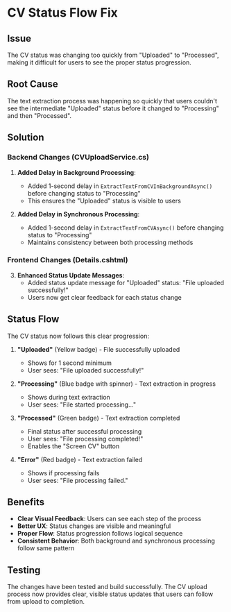 # CV Status Flow Fix

## Issue

The CV status was changing too quickly from "Uploaded" to "Processed", making it difficult for users to see the proper status progression.

## Root Cause

The text extraction process was happening so quickly that users couldn't see the intermediate "Uploaded" status before it changed to "Processing" and then "Processed".

## Solution

### Backend Changes (CVUploadService.cs)

1. **Added Delay in Background Processing**:

   - Added 1-second delay in `ExtractTextFromCVInBackgroundAsync()` before changing status to "Processing"
   - This ensures the "Uploaded" status is visible to users

2. **Added Delay in Synchronous Processing**:
   - Added 1-second delay in `ExtractTextFromCVAsync()` before changing status to "Processing"
   - Maintains consistency between both processing methods

### Frontend Changes (Details.cshtml)

3. **Enhanced Status Update Messages**:
   - Added status update message for "Uploaded" status: "File uploaded successfully!"
   - Users now get clear feedback for each status change

## Status Flow

The CV status now follows this clear progression:

1. **"Uploaded"** (Yellow badge) - File successfully uploaded

   - Shows for 1 second minimum
   - User sees: "File uploaded successfully!"

2. **"Processing"** (Blue badge with spinner) - Text extraction in progress

   - Shows during text extraction
   - User sees: "File started processing..."

3. **"Processed"** (Green badge) - Text extraction completed

   - Final status after successful processing
   - User sees: "File processing completed!"
   - Enables the "Screen CV" button

4. **"Error"** (Red badge) - Text extraction failed
   - Shows if processing fails
   - User sees: "File processing failed."

## Benefits

- **Clear Visual Feedback**: Users can see each step of the process
- **Better UX**: Status changes are visible and meaningful
- **Proper Flow**: Status progression follows logical sequence
- **Consistent Behavior**: Both background and synchronous processing follow same pattern

## Testing

The changes have been tested and build successfully. The CV upload process now provides clear, visible status updates that users can follow from upload to completion.
